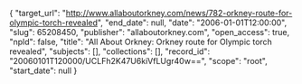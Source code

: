 {
  "target_url": "http://www.allaboutorkney.com/news/782-orkney-route-for-olympic-torch-revealed", 
  "end_date": null, 
  "date": "2006-01-01T12:00:00", 
  "slug": 65208450, 
  "publisher": "allaboutorkney.com", 
  "open_access": true, 
  "npld": false, 
  "title": "All About Orkney: Orkney route for Olympic torch revealed", 
  "subjects": [], 
  "collections": [], 
  "record_id": "20060101T120000/UCLFh2K47U6kiVfLUgr40w==", 
  "scope": "root", 
  "start_date": null
}

